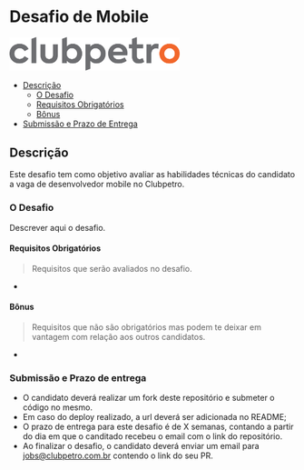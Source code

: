 # Desafio de Mobile

<img src="./img/logo-clubpetro.png" 
     alt="Clubpetro" width="300">

- [Descrição](#descrição)
  - [O Desafio](#o-desafio)
  - [Requisitos Obrigatórios](#requisitos-obrigatórios)
  - [Bônus](#bônus)
- [Submissão e Prazo de Entrega](#submissão-e-prazo-de-entrega)

## Descrição

Este desafio tem como objetivo avaliar as habilidades técnicas do candidato a vaga de desenvolvedor mobile no Clubpetro.

### O Desafio

Descrever aqui o desafio.

#### Requisitos Obrigatórios

> Requisitos que serão avaliados no desafio.

-

#### Bônus

> Requisitos que não são obrigatórios mas podem te deixar em vantagem com relação aos outros candidatos.

-

### Submissão e Prazo de entrega

- O candidato deverá realizar um fork deste repositório e submeter o código no mesmo.
- Em caso do deploy realizado, a url deverá ser adicionada no README;
- O prazo de entrega para este desafio é de X semanas, contando a partir do dia em que o canditado recebeu o email com o link do repositório.
- Ao finalizar o desafio, o candidato deverá enviar um email para jobs@clubpetro.com.br contendo o link do seu PR.
